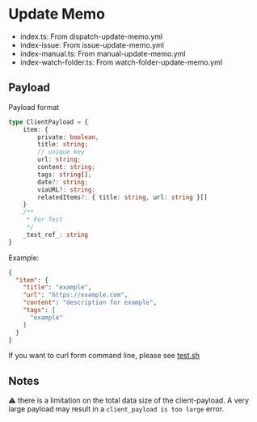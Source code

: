 # Update Memo

- index.ts: From dispatch-update-memo.yml
- index-issue: From issue-update-memo.yml
- index-manual.ts: From manual-update-memo.yml
- index-watch-folder.ts: From watch-folder-update-memo.yml

## Payload

Payload format

```ts
type ClientPayload = {
    item: {
        private: boolean,
        title: string;
        // unique key
        url: string;
        content: string;
        tags: string[];
        date?: string;
        viaURL?: string;
        relatedItems?: { title: string, url: string }[]
    }
    /**
     * For Test
     */
    _test_ref_: string
}
```

Example:

```json
{
  "item": {
    "title": "example",
    "url": "https://example.com",
    "content": "description for example",
    "tags": [
      "example"
    ]
  }
}
```

If you want to curl form command line, please see [test.sh](test.sh)

## Notes

:warning: there is a limitation on the total data size of the client-payload.
A very large payload may result in a `client_payload is too large` error.

